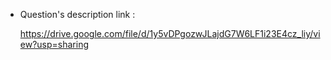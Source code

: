 + Question's description link :

	https://drive.google.com/file/d/1y5vDPgozwJLajdG7W6LF1i23E4cz_liy/view?usp=sharing
